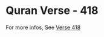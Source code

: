 # Quran Verse - 418 

For more infos, See [Verse 418](https://www.quranbookk.com/quran/search?q=418)